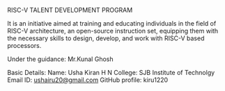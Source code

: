 RISC-V TALENT DEVELOPMENT PROGRAM

It is an initiative aimed at training and educating individuals in the field of RISC-V architecture, an open-source instruction set, equipping them with the necessary skills to design, develop, and work with RISC-V based processors.

Under the guidance: Mr.Kunal Ghosh 

Basic Details:
Name: Usha Kiran H N
College: SJB Institute of Technolgy
Email ID: ushairu20@gmail.com
GitHub profile: kiru1220
